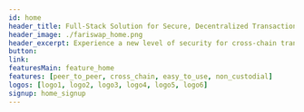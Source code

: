 ```yaml
---
id: home
header_title: Full-Stack Solution for Secure, Decentralized Transactions
header_image: ./fariswap_home.png
header_excerpt: Experience a new level of security for cross-chain transactions. FairSwap combines the technologies of Blockchain, Erasure-Coding and ZeroOS with the largest network of decentralized capacity in the world.
button:
link:
featuresMain: feature_home
features: [peer_to_peer, cross_chain, easy_to_use, non_custodial]
logos: [logo1, logo2, logo3, logo4, logo5, logo6]
signup: home_signup
---
```


<!-- header: home_header -->
<!-- logos: [logo1, logo2, logo3, logo4, logo5, logo6] -->
<!--  -->

<!-- header: home_header
headerSolution : headerHome
solution_image_2: ./Data_Graph.png -->
<!-- cards: [home_card] -->

<!-- featuresMain2: Features_home_2
features2:
  [
    decentralize_the_internet,
    connect_the_world,
    make_data_safe,
    earn_passive_income,
  ] -->
<!-- 
inTheNews: in_the_news
cta: home_cta
solution_image: ./home_image.png -->

